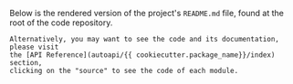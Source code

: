 
Below is the rendered version of the project's `README.md` file, found at the
root of the code repository.

```{note}
Alternatively, you may want to see the code and its documentation, please visit
the [API Reference](autoapi/{{ cookiecutter.package_name}}/index) section,
clicking on the "source" to see the code of each module.
```

```{include} ../../README.md
```
